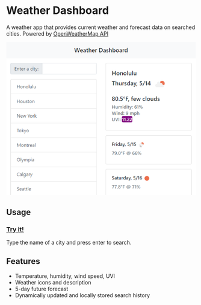 # Weather Dashboard

A weather app that provides current weather and forecast data on searched cities.
Powered by [OpenWeatherMap API](https://openweathermap.org/) 

![Screenshot](Screenshot.png)

## Usage

### [Try it!](https://mgrinx.github.io/weather-dashboard)
Type the name of a city and press enter to search.

## Features

- Temperature, humidity, wind speed, UVI
- Weather icons and description
- 5-day future forecast
- Dynamically updated and locally stored search history